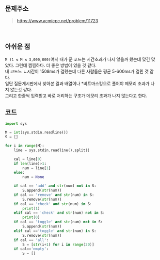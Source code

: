 ## 문제주소

> https://www.acmicpc.net/problem/11723

</br>

## 아쉬운 점

`M (1 ≤ M ≤ 3,000,000)`여서 내가 푼 코드는 시간초과가 나지 않을까 했는데 맞긴 맞았다. 그런데 찜찜하다. 더 좋은 방법이 있을 것 같다.  
내 코드느 ㄴ시간이 1508ms가 걸렸는데 다른 사람들은 평균 5-600ms가 걸린 것 같다.  
일단 질문게시판에서 찾아본 결과 배열이나 \*비트마스킹으로 풀어야 메모리 초과가 나지 않는것 같다.  
그리고 한줄씩 입력받고 바로 처리하는 구조가 메모리 초과가 나지 않는다고 한다.

<!-- ## 모르는 개념

> 비트 마스크란?

컴퓨터는 내부적으로 모든 자료를 이진수로 표현하는데 이와 같은 특성을 이용하여 정수의 이진수 표현을 자료구조로 쓰는 기법을 비트마스크라 한다.

### 비트 연산자

- AND (&) : 대응하는 두 비트가 모두 1일때 1 반환
- OR (|) : 대응하는 두 비트가 하나라도 1일때 1 반환
- XOR (^) : 대응하는 두 비트가 서로 다르면 1 반환

```py
1010 & 1111 = 1010
1010 | 1111 = 1111
1010 ^ 1111 = 0101
```

- NOT (~) : 비트의 값 반전하여 반환
- 왼쪽 Shift(<<) : 왼쪽으로 비트를 옮긴다.
- 오른쪽 Shift(>>) : 오른쪽으로 비트를 옮긴다.

### 비트마스크와 집합

비트 마스크는 비트의 특징을 살려 **집합** 개념의 문제에서 활용이 가능하다.
문제에서 x의 범위는 `1<=x<=20`이기 떄문에 0번쨰는 0이라 생각하고 길이가 21인 비트를 생각하면 된다.

### 원소추가

S에 num울 추가하면 S의 num번 비트만 1을 만들어주면 됨.
`(1<<num)`은 num번째를 1로 세팅해주는거라고 생각하면 된다.
`S|=(1<<num)`

### 원소 삭제

S에서 num을 삭제한다면 S의 num번째 비트를 0으로 만들어주면 된다.
`~(1<<num)`은 num비트만 0으로 바꾸고 나머지는 1로 만들어주는 것이다. -->

## 코드

```py
import sys

M = int(sys.stdin.readline())
S = []

for i in range(M):
    line = sys.stdin.readline().split()

    cal = line[0]
    if len(line)>1:
        num = line[1]
    else:
        num = None

    if cal == 'add' and str(num) not in S:
        S.append(str(num))
    if cal == 'remove' and str(num) in S:
        S.remove(str(num))
    if cal == 'check' and str(num) in S:
        print(1)
    elif cal == 'check' and str(num) not in S:
        print(0)
    if cal == 'toggle' and str(num) not in S:
        S.append(str(num))
    elif cal =='toggle' and str(num) in S:
        S.remove(str(num))
    if cal == 'all':
        S = [str(i+1) for i in range(20)]
    if cal=='empty':
        S = []
```
